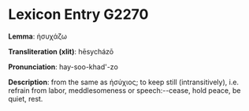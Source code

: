 # Lexicon Entry G2270

**Lemma**: ἡσυχάζω

**Transliteration (xlit)**: hēsycházō

**Pronunciation**: hay-soo-khad'-zo

**Description**:
from the same as ἡσύχιος; to keep still (intransitively), i.e. refrain from labor, meddlesomeness or speech:--cease, hold peace, be quiet, rest.
